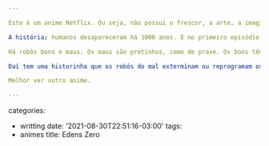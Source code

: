 ```yaml
---

Este é um anime Netflix. Ou seja, não possui o frescor, a arte, a imaginação ou os valores de um anime de verdade. Mas deve ser mais fácil de desenhar.

A história: humanos desapareceram há 1000 anos. E no primeiro episódio já vemos dois. Um deles é uma criança adotada por dois robôs. Por quê? Só o deus dos robôs sabe. Eles precisam esconder esse mamífero porque dizem as más línguas que ser humano é nocivo. Além de não ter como recarregar na tomada. Um inconveniente.

Há robôs bons e maus. Os maus são pretinhos, como de praxe. Os bons têm cores variadas, tem um menorzinho que não fala o idioma humano (japonês), mas faz barulhos fofinhos enquanto a criança já crescida se diverte explorando esse mundo em seu pod flutuante. Sim, é Star Wars. Nem pra disfarçar...

Daí tem uma historinha que os robôs do mal exterminam ou reprogramam os do bem. Os do bem acreditam que os humanos que os criaram (e portanto não podem ser nocivos), mas fica difícil se concentrar para acompanhar essa história. A internet é mais interessante. Hoje os robôs do mal que dominam o planeta já existem. Se chamam celulares. E vão exterminar a raça humana em breve. A estratégia é simples: vamos parar de procriar. A timeline tá gigante.

Melhor ver outro anime.

---
```

categories:
- writting
date: '2021-08-30T22:51:16-03:00'
tags:
- animes
title: Edens Zero
